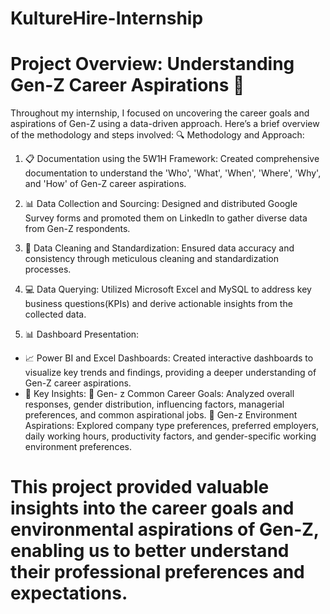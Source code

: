 # KultureHire-Internship 


# Project Overview: Understanding Gen-Z Career Aspirations 🌟

Throughout my internship, I focused on uncovering the career goals and aspirations of Gen-Z using a data-driven approach. Here’s a brief overview of the methodology and steps involved:
🔍 Methodology and Approach:
 1. 📋 Documentation using the 5W1H Framework: Created comprehensive documentation to understand the 'Who', 'What', 'When', 'Where', 'Why', and 'How' of Gen-Z career aspirations.
 2. 📊 Data Collection and Sourcing: Designed and distributed Google Survey forms and promoted them on LinkedIn to gather diverse data from Gen-Z respondents.
 3. 🧹 Data Cleaning and Standardization: Ensured data accuracy and consistency through meticulous cleaning and standardization processes.
 4. 💻 Data Querying: Utilized Microsoft Excel and MySQL to address key business questions(KPIs) and derive actionable insights from the collected data.
  
 5. 📊 Dashboard Presentation:
 - 📈 Power BI and Excel Dashboards: Created interactive dashboards to visualize key trends and findings, providing a deeper understanding of Gen-Z career aspirations.
 - 🌟 Key Insights:
 🎯 Gen- z Common Career Goals: Analyzed overall responses, gender distribution, influencing factors, managerial preferences, and common aspirational jobs.
 🏢 Gen-z Environment Aspirations: Explored company type preferences, preferred employers, daily working hours, productivity factors, and gender-specific working environment preferences.

# This project provided valuable insights into the career goals and environmental aspirations of Gen-Z, enabling us to better understand their professional preferences and expectations.
